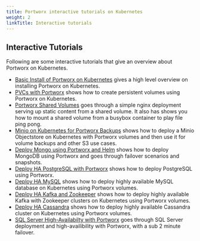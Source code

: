 ```yaml
---
title: Portworx interactive tutorials on Kubernetes
weight: 2
linkTitle: Interactive tutorials
---
```


## Interactive Tutorials

Following are some interactive tutorials that give an overview about Portworx on Kubernetes.

* [Basic Install of Portworx on Kubernetes](https://www.katacoda.com/portworx/scenarios/deploy-px-k8s) gives a high level overview on installing Portworx on Kubernetes.
* [PVCs with Portworx](https://www.katacoda.com/portworx/scenarios/px-k8s-vol-basic) shows how to create persistent volumes using Portworx on Kubernetes.
* [Portworx Shared Volumes](https://www.katacoda.com/portworx/scenarios/px-k8s-vol-shared) goes through a simple nginx deployment serving up static content from a shared volume. It also has shows you how to mount a shared volume from a busybox container to play file ping pong.
* [Minio on Kubernetes for Portworx Backups](https://katacoda.com/portworx/scenarios/px-minio) shows how to deploy a Minio Objectstore on Kubernetes with Portworx volumes and then use it for volume backups and other S3 use cases.
* [Deploy Mongo using Portworx and Helm](https://www.katacoda.com/portworx/scenarios/px-helm-mongo) shows how to deploy MongoDB using Portworx and goes through failover scenarios and snapshots.
* [Deploy HA PostgreSQL with Portworx](https://www.katacoda.com/portworx/scenarios/px-k8s-postgres-all-in-one) shows how to deploy PostgreSQL using Portworx.
* [Deploy HA MySQL](https://www.katacoda.com/portworx/scenarios/px-mysql) shows how to deploy highly available MySQL database on Kubernetes using Portworx volumes.
* [Deploy HA Kafka and Zookeeper](https://www.katacoda.com/portworx/scenarios/px-kafka) shows how to deploy highly available Kafka with Zookeeper clusters on Kubernetes using Portworx volumes.
* [Deploy HA Cassandra](https://www.katacoda.com/portworx/scenarios/px-cassandra) shows how to deploy highly available Cassandra cluster on Kubernetes using Portworx volumes.
* [SQL Server High-Availabilty with Portworx](https://www.katacoda.com/portworx/scenarios/px-k8s-sql-ha) goes through SQL Server deployment and high-availibility with Portworx, with a sub 2 minute failover.
